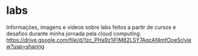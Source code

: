 # labs
Informações, imagens e vídeos sobre labs feitos a partir de cursos e desafios durante minha jornada pela cloud computing.
https://drive.google.com/file/d/1zc_PHa9z1iFlM82LSY7AqcAf4mfOoeSr/view?usp=sharing
